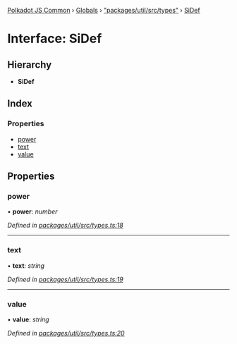[Polkadot JS Common](../README.md) › [Globals](../globals.md) › ["packages/util/src/types"](../modules/_packages_util_src_types_.md) › [SiDef](_packages_util_src_types_.sidef.md)

# Interface: SiDef

## Hierarchy

* **SiDef**

## Index

### Properties

* [power](_packages_util_src_types_.sidef.md#power)
* [text](_packages_util_src_types_.sidef.md#text)
* [value](_packages_util_src_types_.sidef.md#value)

## Properties

###  power

• **power**: *number*

*Defined in [packages/util/src/types.ts:18](https://github.com/polkadot-js/common/blob/1c6b4bfc/packages/util/src/types.ts#L18)*

___

###  text

• **text**: *string*

*Defined in [packages/util/src/types.ts:19](https://github.com/polkadot-js/common/blob/1c6b4bfc/packages/util/src/types.ts#L19)*

___

###  value

• **value**: *string*

*Defined in [packages/util/src/types.ts:20](https://github.com/polkadot-js/common/blob/1c6b4bfc/packages/util/src/types.ts#L20)*
